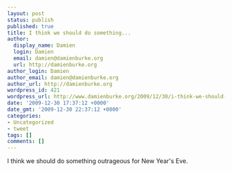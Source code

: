 ```yaml
---
layout: post
status: publish
published: true
title: I think we should do something...
author:
  display_name: Damien
  login: Damien
  email: damien@damienburke.org
  url: http://damienburke.org
author_login: Damien
author_email: damien@damienburke.org
author_url: http://damienburke.org
wordpress_id: 421
wordpress_url: http://www.damienburke.org/2009/12/30/i-think-we-should-do-something/
date: '2009-12-30 17:37:12 +0000'
date_gmt: '2009-12-30 22:37:12 +0000'
categories:
- Uncategorized
- tweet
tags: []
comments: []
---
```

<p>I think we should do something outrageous for New Year's Eve.</p>
